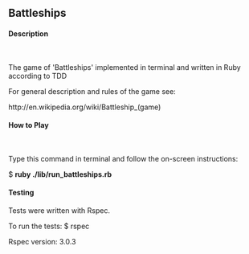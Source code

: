 <h2>Battleships</h2>

<h4>Description</h4><br/>

<p>The game of 'Battleships' implemented in terminal and written in Ruby according to TDD<p>

<p>For general description and rules of the game see:</p>
<p>http://en.wikipedia.org/wiki/Battleship_(game)</p>

<h4>How to Play</h4><br/>

<p>Type this command in terminal and follow the on-screen instructions:</p>
<p>$ <strong>ruby ./lib/run_battleships.rb</strong></p>

<h4>Testing</h4>

<p>Tests were written with Rspec.

<p>To run the tests: $ rspec</p>

<p>Rspec version: 3.0.3</p>
